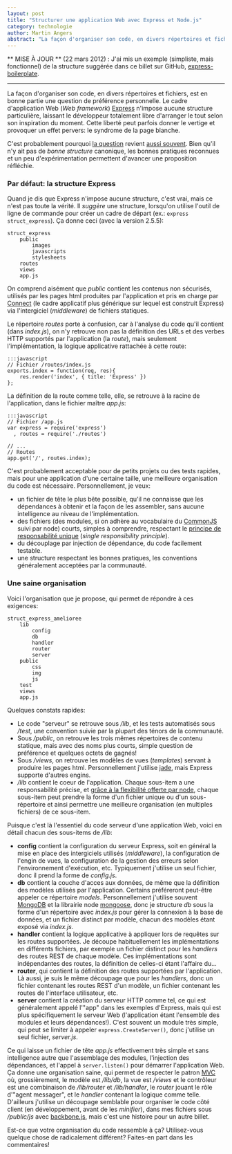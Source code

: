```yaml
---
layout: post
title: "Structurer une application Web avec Express et Node.js"
category: technologie
author: Martin Angers
abstract: "La façon d'organiser son code, en divers répertoires et fichiers, est en bonne partie une question de préférence personnelle. Le cadre d'application Web Express n'impose aucune structure particulière, laissant le développeur totalement libre d'arranger le tout selon son inspiration du moment. Cette liberté peut parfois donner le vertige et provoquer un effet pervers: le syndrome de la page blanche."
---
```


** MISE À JOUR ** (22 mars 2012) : J'ai mis un exemple (simpliste, mais fonctionnel) de la structure suggérée dans ce billet sur GitHub, [express-boilerplate][exbo].

* * * *

La façon d'organiser son code, en divers répertoires et fichiers, est en bonne partie une question de préférence personnelle. Le cadre d'application Web (*Web framework*) [Express][] n'impose aucune structure particulière, laissant le développeur totalement libre d'arranger le tout selon son inspiration du moment. Cette liberté peut parfois donner le vertige et provoquer un effet pervers: le syndrome de la page blanche.

C'est probablement pourquoi [la question][stack] revient [aussi souvent][ggroups]. Bien qu'il n'y ait pas de *bonne structure* canonique, les bonnes pratiques reconnues et un peu d'expérimentation permettent d'avancer une proposition réfléchie.

### Par défaut: la structure Express

Quand je dis que Express n'impose aucune structure, c'est vrai, mais ce n'est pas toute la vérité. Il *suggère* une structure, lorsqu'on utilise l'outil de ligne de commande pour créer un cadre de départ (ex.: `express struct_express`). Ça donne ceci (avec la version 2.5.5):

    struct_express
        public
            images
            javascripts
            stylesheets
        routes
        views
        app.js

On comprend aisément que *public* contient les contenus non sécurisés, utilisés par les pages html produites par l'application et pris en charge par [Connect][] (le cadre applicatif plus générique sur lequel est construit Express) via l'intergiciel (*middleware*) de fichiers statiques.

Le répertoire *routes* porte à confusion, car à l'analyse du code qu'il contient (dans *index.js*), on n'y retrouve non pas la définition des URLs et des verbes HTTP supportés par l'application (la *route*), mais seulement l'implémentation, la logique applicative rattachée à cette route:

    :::javascript
    // Fichier /routes/index.js
    exports.index = function(req, res){
        res.render('index', { title: 'Express' })
    };

La définition de la route comme telle, elle, se retrouve à la racine de l'application, dans le fichier maître *app.js*:

    :::javascript
    // Fichier /app.js
    var express = require('express')
      , routes = require('./routes')

    // ...
    // Routes
    app.get('/', routes.index);

C'est probablement acceptable pour de petits projets ou des tests rapides, mais pour une application d'une certaine taille, une meilleure organisation du code est nécessaire. Personnellement, je veux:

*   un fichier de tête le plus bête possible, qu'il ne connaisse que les dépendances à obtenir et la façon de les assembler, sans aucune intelligence au niveau de l'implémentation.
*   des fichiers (des modules, si on adhère au vocabulaire du [CommonJS][] suivi par node) courts, simples à comprendre, respectant le [principe de responsabilité unique][srp] (*single responsibility principle*).
*   du découplage par injection de dépendance, du code facilement testable.
*   une structure respectant les bonnes pratiques, les conventions généralement acceptées par la communauté.

### Une saine organisation

Voici l'organisation que je propose, qui permet de répondre à ces exigences:

    struct_express_amelioree
        lib
            config
            db
            handler
            router
            server
        public
            css
            img
            js
        test
        views
        app.js

Quelques constats rapides:

*   Le code "serveur" se retrouve sous */lib*, et les tests automatisés sous */test*, une convention suivie par la plupart des ténors de la communauté.
*   Sous */public*, on retrouve les trois mêmes répertoires de contenu statique, mais avec des noms plus courts, simple question de préférence et quelques octets de gagnés!
*   Sous */views*, on retrouve les modèles de vues (*templates*) servant à produire les pages html. Personnellement j'utilise [jade][], mais Express supporte d'autres engins.
*   */lib* contient le coeur de l'application. Chaque sous-item a une responsabilité précise, et [grâce à la flexibilité offerte par node][nodefolders], chaque sous-item peut prendre la forme d'un fichier unique ou d'un sous-répertoire et ainsi permettre une meilleure organisation (en multiples fichiers) de ce sous-item.

Puisque c'est là l'essentiel du code serveur d'une application Web, voici en détail chacun des sous-items de */lib*:

*   **config** contient la configuration du serveur Express, soit en général la mise en place des intergiciels utilisés (*middleware*), la configuration de l'engin de vues, la configuration de la gestion des erreurs selon l'environnement d'exécution, etc. Typiquement j'utilise un seul fichier, donc il prend la forme de *config.js*.
*   **db** contient la couche d'acces aux données, de même que la définition des modèles utilisés par l'application. Certains préféreront peut-être appeler ce répertoire *models*. Personnellement j'utilise souvent [MongoDB][] et la librairie node [mongoose][], donc je structure *db* sous la forme d'un répertoire avec *index.js* pour gérer la connexion à la base de données, et un fichier distinct par modèle, chacun des modèles étant exposé via *index.js*.
*   **handler** contient la logique applicative à appliquer lors de requêtes sur les routes supportées. Je découpe habituellement les implémentations en différents fichiers, par exemple un fichier distinct pour les *handlers* des routes REST de chaque modèle. Ces implémentations sont indépendantes des routes, la définition de celles-ci étant l'affaire du...
*   **router**, qui contient la définition des routes supportées par l'application. Là aussi, je suis le même découpage que pour les *handlers*, donc un fichier contenant les routes REST d'un modèle, un fichier contenant les routes de l'interface utilisateur, etc.
*   **server** contient la création du serveur HTTP comme tel, ce qui est généralement appelé l'"app" dans les exemples d'Express, mais qui est plus spécifiquement le serveur Web (l'application étant l'ensemble des modules et leurs dépendances!). C'est souvent un module très simple, qui peut se limiter à appeler `express.CreateServer()`, donc j'utilise un seul fichier, *server.js*.

Ce qui laisse un fichier de tête *app.js* effectivement très simple et sans intelligence autre que l'assemblage des modules, l'injection des dépendances, et l'appel à `server.listen()` pour démarrer l'application Web. Ça donne une organisation saine, qui permet de respecter le patron [MVC][] où, grossièrement, le modèle est */lib/db*, la vue est */views* et le contrôleur est une combinaison de */lib/router* et */lib/handler*, le *router* jouant le rôle d'"agent messager", et le *handler* contenant la logique comme telle. D'ailleurs j'utilise un découpage semblable pour organiser le code côté client (en développement, avant de les *minifier*), dans mes fichiers sous */public/js* avec [backbone.js][backbone], mais c'est une histoire pour un autre billet.

Est-ce que votre organisation du code ressemble à ça? Utilisez-vous quelque chose de radicalement différent? Faites-en part dans les commentaires!

[express]: http://expressjs.com/
[stack]: http://stackoverflow.com/questions/9607947/how-should-i-structure-my-node-express-mongodb-app
[ggroups]: https://groups.google.com/forum/#!topic/express-js/9WrW3dxXqDs
[connect]: http://www.senchalabs.org/connect/
[srp]: http://en.wikipedia.org/wiki/Single_responsibility_principle
[commonjs]: http://www.commonjs.org/
[jade]: http://jade-lang.com/
[nodefolders]: http://nodejs.org/api/modules.html#modules_folders_as_modules
[mongodb]: http://www.mongodb.org/
[mongoose]: http://mongoosejs.com/
[mvc]: http://fr.wikipedia.org/wiki/Mod%C3%A8le-Vue-Contr%C3%B4leur
[backbone]: http://backbonejs.org/
[exbo]: https://github.com/PuerkitoBio/express-boilerplate
